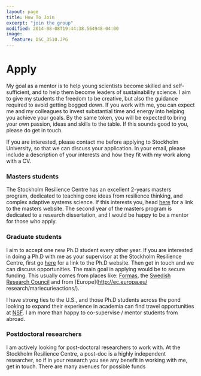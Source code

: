 ```yaml
---
layout: page
title: How To Join
excerpt: "join the group"
modified: 2014-08-08T19:44:38.564948-04:00
image:
  feature: DSC_3510.JPG
---
```


# Apply
My goal as a mentor is to help young scientists become skilled and self-sufficient, and to help them become leaders of sustainability science. I aim to give my students the freedom to be creative, but also the guidance required to avoid getting bogged down. If you work with  me, you can expect me and my colleagues to invest substantial time and energy into helping you achieve your goals. By the same token, you will be expected to bring your own passion, ideas and skills to the table. If this sounds good to you, please do get in touch.

If you are interested, please contact me before applying to Stockholm University, so that we can discuss your application. In your email, please include a description of your interests and how they fit with my work along with a CV.

### Masters students
The Stockholm Resilience Centre has an excellent 2-years masters program, dedicated to teaching core ideas from resilience thinking, and complex adaptive systems science. If this interests you, head [here](http://www.stockholmresilience.org/21/education/second-level-studies/social-ecological-resilience-for-sustainable-development-.html) for a link to the masters website. The second year of the masters program is dedicated to a research dissertation, and I would be happy to be a mentor for those who apply.

### Graduate students
I aim to accept one new Ph.D student every other year. If you are interested in doing a Ph.D with me as your supervisor at the Stockholm Resilience Centre, first go [here](http://www.stockholmresilience.org/21/education/resilience-research-school.html) for a link to the Ph.D    website. Then get in touch and we can discuss opportunities. The main goal in applying would be to secure funding. This usually comes from places like: [Formas](http://www.formas.se/en/), the [Swedish Research Council](http://www.vr.se/) and from [Europe](http://ec.europa.eu/     research/mariecurieactions/).

I have strong ties to the U.S., and those Ph.D students across the pond looking to expand their experience in academia can find travel opportunities at [NSF](http://www.nsf.gov/funding/pgm_summ.jsp?pims_id=504876). I am more than happy to co-supervise / mentor students from   abroad.

### Postdoctoral researchers
I am actively looking for post-doctoral researchers to work with. At the Stockholm Resilience Centre, a post-doc is a highly independent researcher, so if in your research you see any benefit in working with me, get in touch. There are many avenues for possible funds



